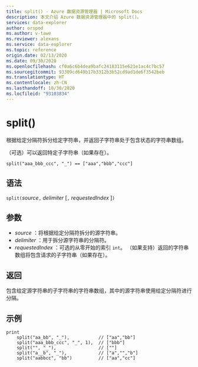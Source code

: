 ```yaml
---
title: split() - Azure 数据资源管理器 | Microsoft Docs
description: 本文介绍 Azure 数据资源管理器中的 split()。
services: data-explorer
author: orspod
ms.author: v-tawe
ms.reviewer: alexans
ms.service: data-explorer
ms.topic: reference
origin.date: 02/13/2020
ms.date: 09/30/2020
ms.openlocfilehash: cf0a6c6b4dea9bafc24183115e621e1ac4c7bc57
ms.sourcegitcommit: 93309cd649b17b3312b3b52cd9ad1de6f3542beb
ms.translationtype: HT
ms.contentlocale: zh-CN
ms.lasthandoff: 10/30/2020
ms.locfileid: "93103834"
---
```

# <a name="split"></a>split()

根据给定分隔符拆分给定字符串，并返回子字符串处于包含状态的字符串数组。

（可选）可以返回特定子字符串（如果存在）。

```kusto
split("aaa_bbb_ccc", "_") == ["aaa","bbb","ccc"]
```

## <a name="syntax"></a>语法

`split(`*source*`,` *delimiter* [`,` *requestedIndex* ]`)`

## <a name="arguments"></a>参数

* *source* ：将根据给定分隔符拆分的源字符串。
* *delimiter* ：用于拆分源字符串的分隔符。
* *requestedIndex* ：可选的从零开始的索引 `int`。 （如果支持）返回的字符串数组将包含请求的子字符串（如果存在）。 

## <a name="returns"></a>返回

包含给定源字符串的子字符串的字符串数组，其中的源字符串使用给定分隔符进行分隔。

## <a name="examples"></a>示例

```kusto
print
    split("aa_bb", "_"),           // ["aa","bb"]
    split("aaa_bbb_ccc", "_", 1),  // ["bbb"]
    split("", "_"),                // [""]
    split("a__b", "_"),            // ["a","","b"]
    split("aabbcc", "bb")          // ["aa","cc"]
```